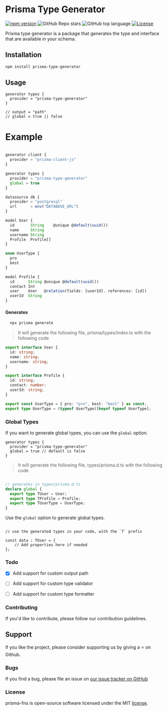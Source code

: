 # Prisma Type Generator

<!-- [![Build Status](https://travis-ci.org/broisnischal/prisma-type-generator.svg?branch=master)](https://travis-ci.org/broisnischal/prisma-type-generator) -->

[![npm version](https://img.shields.io/npm/v/prisma-type-generator.svg)](https://www.npmjs.com/package/prisma-type-generator)
![GitHub Repo stars](https://img.shields.io/github/stars/broisnischal/prisma-type-generator?style=social)
![GitHub top language](https://img.shields.io/github/languages/top/broisnischal/prisma-type-generator?style=plastic)
[![License](https://img.shields.io/npm/l/prisma-type-generator.svg)](https://opensource.org/licenses/MIT)

Prisma type generator is a package that generates the type and interface that are available in your schema.

## Installation

```bash
npm install prisma-type-generator
```

## Usage

```prisma
generator types {
  provider = "prisma-type-generator"
}

// output = "path"
// global = true || false
```

# Example

```ts

generator client {
  provider = "prisma-client-js"
}

generator types {
  provider = "prisma-type-generator"
  global = true
}

datasource db {
  provider = "postgresql"
  url      = env("DATABASE_URL")
}

model User {
  id       String    @unique @default(uuid())
  name     String
  username String
  Profile  Profile[]
}

enum UserType {
  pro
  best
}

model Profile {
  id      String @unique @default(uuid())
  contact Int
  user    User   @relation(fields: [userId], references: [id])
  userId  String
}
```

#### Generates

```sh
  npx prisma generate
```

> It will generate the following file, prisma/types/index.ts with the following code

```ts
export interface User {
  id: string;
  name: string;
  username: string;
}

export interface Profile {
  id: string;
  contact: number;
  userId: string;
}

export const UserType = { pro: "pro", best: "best" } as const;
export type UserType = (typeof UserType)[keyof typeof UserType];
```

### Global Types

If you want to generate global types, you can use the `global` option.

```prisma
generator types {
  provider = "prisma-type-generator"
  global = true // default is false
}
```

> It will generate the following file, types/prisma.d.ts with the following code

```ts

// generates in types/prisma.d.ts
declare global {
  export type TUser = User;
  export type TProfile = Profile;
  export type TUserType = UserType;
}

```

Use the `global` option to generate global types.

```tsx

// use the generated types in your code, with the `T` prefix

const data : TUser = {
    // Add properties here if needed
};

```


### Todo

- [x] Add support for custom output path
- [ ] Add support for custom type validator
- [ ] Add support for custom type formatter



### Contributing

If you'd like to contribute, please follow our contribution guidelines.

## Support

If you like the project, please consider supporting us by giving a ⭐️ on Github.

### Bugs

If you find a bug, please file an issue on [our issue tracker on GitHub](https://github.com/broisnischal/prisma-fns/issues)

### License

prisma-fns is open-source software licensed under the MIT [license](LICENSE).


